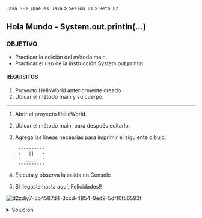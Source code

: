 `Java SE`> `¿Qué es Java` > `Sesión 01` > `Reto 02`

## Hola Mundo - System.out.println(...)

### OBJETIVO

- Practicar la edición del método main.
- Practicar el uso de la instrucción System.out.println

#### REQUISITOS

1. Proyecto HelloWorld anteriormente creado
2. Ubicar el método main y su cuerpo.

<hr>

1. Abrir el proyecto HelloWorld.
2. Ubicar el método main, para después editarlo.
3. Agrega las líneas necearias para imprimir el siguiente dibujo: 

        ----------
        -   ||   -
        -  ____  -
        ----------

4. Ejecuta y observa la salida en Console
5. Si llegaste hasta aquí, Felicidades!!

![d2zdiy7-5b4587d4-3ccd-4854-9ed9-5df10f56593f](https://user-images.githubusercontent.com/56565204/66867202-6ad8c200-ef60-11e9-9f73-c434bd3f8eef.png)

<details>
	<summary>Solucion</summary>
	<p> 1. Abrir proyecto HelloWorld </p>
	<p> 2. Ubicar método main, editarlo </p>
	<p> 3. Ejecutar proyecto </p>
</details> 
